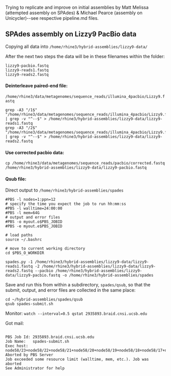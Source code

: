 Trying to replicate and improve on initial assemblies by Matt Melissa (attempted assembly on SPAdes) & Michael Pearce (assembly on Unicycler)--see respective pipeline.md files.

## SPAdes assembly on Lizzy9 PacBio data
Copying all data into `/home/rhine3/hybrid-assemblies/lizzy9-data/`

After the next two steps the data will be in these filenames within the folder:
```
lizzy9-pacbio.fastq
lizzy9-reads1.fastq
lizzy9-reads2.fastq
```

#### Deinterleave paired-end file:
`/home/rhine3/data/metagenomes/sequence_reads/illumina_4pacbio/Lizzy9.fastq`

```
grep -A3 "/1$" "/home/rhine3/data/metagenomes/sequence_reads/illumina_4pacbio/Lizzy9.fastq" | grep -v "^--$" > /home/rhine3/hybrid-assemblies/lizzy9-data/lizzy9-reads1.fastq
grep -A3 "/2$" "/home/rhine3/data/metagenomes/sequence_reads/illumina_4pacbio/Lizzy9.fastq" | grep -v "^--$" > /home/rhine3/hybrid-assemblies/lizzy9-data/lizzy9-reads2.fastq
```

#### Use corrected pacbio data:
`cp /home/rhine3/data/metagenomes/sequence_reads/pacbio/corrected.fastq 
/home/rhine3/hybrid-assemblies/lizzy9-data/lizzy9-pacbio.fastq`


#### Qsub file:

Direct output to `/home/rhine3/hybrid-assemblies/spades`

```
#PBS -l nodes=1:ppn=12
# specify the time you expect the job to run hh:mm:ss
#PBS -l walltime=24:00:00
#PBS -l mem=64G
# output and error files
#PBS -o myout.o$PBS_JOBID
#PBS -e myout.e$PBS_JOBID

# load paths
source ~/.bashrc

# move to current working directory
cd $PBS_O_WORKDIR

spades.py -1 /home/rhine3/hybrid-assemblies/lizzy9-data/lizzy9-reads1.fastq -2 /home/rhine3/hybrid-assemblies/lizzy9-data/lizzy9-reads2.fastq --pacbio /home/rhine3/hybrid-assemblies/lizzy9-data/lizzy9-pacbio.fastq -o /home/rhine3/hybrid-assemblies/spades

```

Save and run this from within a subdirectory, `spades/qsub`, so that the submit, output, and error files are collected in the same place:

```
cd ~/hybrid-assemblies/spades/qsub
qsub spades-submit.sh
```

Monitor:
`watch --interval=0.5 qstat 2935893.braid.cnsi.ucsb.edu`

Got mail:
```

PBS Job Id: 2935893.braid.cnsi.ucsb.edu
Job Name:   spades-submit.sh
Exec host:  node58/23+node58/22+node58/21+node58/20+node58/19+node58/18+node58/17+node58/16+node58/15+node58/14+node58/13+node58/12
Aborted by PBS Server
Job exceeded some resource limit (walltime, mem, etc.). Job was aborted
See Administrator for help

```
